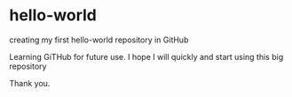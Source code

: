 # hello-world
creating my first hello-world repository in GitHub

Learning GiTHub for future use. 
I hope I will quickly and start using this big repository

Thank you.
